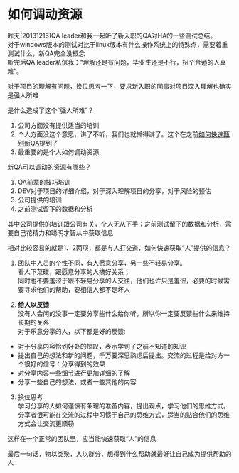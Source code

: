 如何调动资源
====
昨天(20131216)QA leader和我一起听了新入职的QA对HA的一些测试总结。<br/>
对于windows版本的测试对比于linux版本有什么操作系统上的特殊点，需要着重测试什么，新QA完全没概念<br/>
听完后QA leader私信我：“理解还是有问题，毕业生还是不行，招个合适的人真难”。

对于项目的理解有问题，换位思考一下，要求新入职的同事对项目深入理解也确实是强人所难

是什么造成了这个“强人所难”？

1. 公司方面没有提供适当的培训
2. 个人方面没这个意愿，讲了不听，我们也就懒得讲了。这个在之前[如何快速甄别新QA](https://github.com/ikarishinjieva/how-we-design-a-qa/blob/master/0004.md)提到了
3. 最重要的是个人如何调动资源

新QA可以调动的资源有哪些？

1. QA前辈的技巧培训
2. DEV对于项目的详细介绍，对于深入理解项目的分享，对于风险的预估
3. 公司提供的培训
4. 之前测试留下的数据和分析

其中公司提供的培训跟公司有关，个人无从下手；之前测试留下的数据和分析，需要自己花精力和聪明才智从中获取信息

相对比较容易的就是1、2两项，都是与人打交道，如何快速获取“人”提供的信息？

1. 团队中人员的个性不同，有人愿意分享，另一些不轻易分享。<br/>
看人下菜碟，跟愿意分享的人搞好关系；<br/>
同时也不要羞涩于跟不轻易分享的人交往，他们也许只是羞涩，必要的时候需要寻求他们的帮助，要相信人都不是坏人

2. **给人以反馈**<br/> 
没有人会闲的没事一定要分享些什么给你听，所以你一定要反馈些什么来维持长期的关系<br/>
对于乐意分享的人，以下都是好的反馈: <br/>
* 对于分享内容恰到好处的惊叹，表示学到了之前不知道的知识
* 提出自己的想法和新的问题，千万要深思熟虑后提出。交流的过程是给对方一个很好的信号：分享得到的效果
* 对分享内容一些细节进行更加详细的了解
* 分享一些自己的想法，或者一些其他的内容

3. 换位思考<br/>
学习分享的人如何谨慎有条理的准备内容，提出观点，学习他们的思维方式。<br/>
分享者很可能在交流的过程中习惯于自己的思维方式，适当的贴合他们的思维方式会让交流更顺畅

这样在一个正常的团队里，应当能快速获取“人”的信息

最后一句话，物以类聚，人以群分，想得到什么帮助就最好让自己成为提供帮助的人